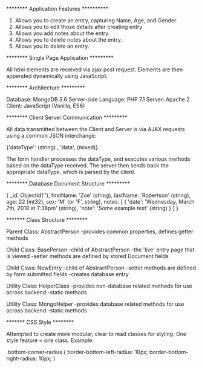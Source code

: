 ******** Application Features **********

1) Allows you to create an entry, capturing Name, Age, and Gender
2) Allows you to edit those details after creating entry
3) Allows you add notes about the entry.
4) Allows you to delete notes about the entry.
5) Allows you to delete an entry.

******** Single Page Application *********

All html elements are received via ajax post request.
Elements are then appended dynamically using JavaScript.

******** Architecture *********

Database: MongoDB 3.6
Server-side Language: PHP 7.1
Server: Apache 2
Client: JavaScript (Vanilla, ES6)

******** Client Server Communication *********

All data transmitted between the Client and Server is via AJAX requests using a common JSON interchange:

{'dataType': (string) , 'data', (mixed)}

The form handler processes the dataType, and executes various methods based on the dataType received.
The server then sends back the appropriate dataType, which is parsed by the client.

******** Database Document Structure *********

{
	_id: ObjectId(''),
	firstName: 'Zoe' (string),
	lastName: 'Robertson' (string),
	age: 22 (int32),
	sex: 'M' (or 'F', string),
	notes: [
		{
			'date': 'Wednesday, March 7th, 2018 at 7:38pm' (string),
			'note': 'Some example text' (string)
		}
	]
}

******* Class Structure ********

Parent Class: AbstractPerson
	-provides common properties, defines getter methods

Child Class: BasePerson
	-child of AbstractPerson
	-the 'live' entry page that is viewed
	-setter methods are defined by stored Document fields

Child Class: NewEntry
	-child of AbstractPerson
	-setter methods are defined by form submitted fields
	-creates database entry

Utility Class: HelperClass
	-provides non-database related methods for use across backend
	-static methods

Utility Class: MongoHelper
	-provides database related methods for use across backend
	-static methods

******* CSS Style ********

Attempted to create more modular, clear to read classes for styling.
One style feature = one class.
Example:

.bottom-corner-radius {
	border-bottom-left-radius: 10px;
	border-bottom-right-radius: 10px;
}

